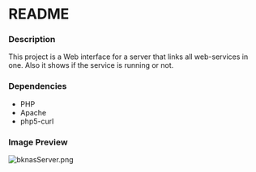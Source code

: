 # README #

### Description ###
This project is a Web interface for a server that links all web-services in one. Also it shows if the service is running or not.

### Dependencies ###

* PHP
* Apache
* php5-curl

### Image Preview ###

![bknasServer.png](https://bitbucket.org/repo/7pk5Xn/images/1617226951-bknasServer.png)
